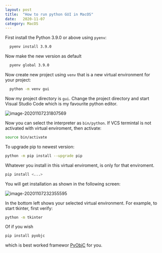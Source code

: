 ```yaml
---
layout: post
title:  "How to run python GUI in MacOS"
date:   2020-11-07
category: MacOS
---
```


First install the Python 3.9.0 or above using `pyenv`:

```bash
  pyenv install 3.9.0
```

Now make the new version as default

```bash
  pyenv global 3.9.0
```

Now create new project using `venv` that is a new virtual environment for your project:

```bash
  python -m venv gui
```

Now my project directory is `gui`. Change the project directory and start Visual Studio Code which is my favourite python editor.

![image-20201107231807569](https://cdn.jsdelivr.net/gh/ojitha/blog@master/uPic/image-20201107231807569.png)

Now you can select the interpreter as `bin/python`. If VCS termintal is not activated with virtual enviroment, then activate:

```bash
source bin/activate
```

To upgrade pip to newest version:

```bash
python -m pip install --upgrade pip
```

Whatever you install in this virtual enviroment, is only for that enviroment.

```bash
pip install <...>
```

You will get installation as shown in the following screen:

![image-20201107232355595](https://cdn.jsdelivr.net/gh/ojitha/blog@master/uPic/image-20201107232355595.png)

In the bottom left shows your selected virtual environment. For example, to start tkinter, first verify:

```bash
python -m tkinter
```

Of if you wish 

```bash
pip install pyobjc
```

which is best worked framewor [PyObjC](https://pyobjc.readthedocs.io) for you.

